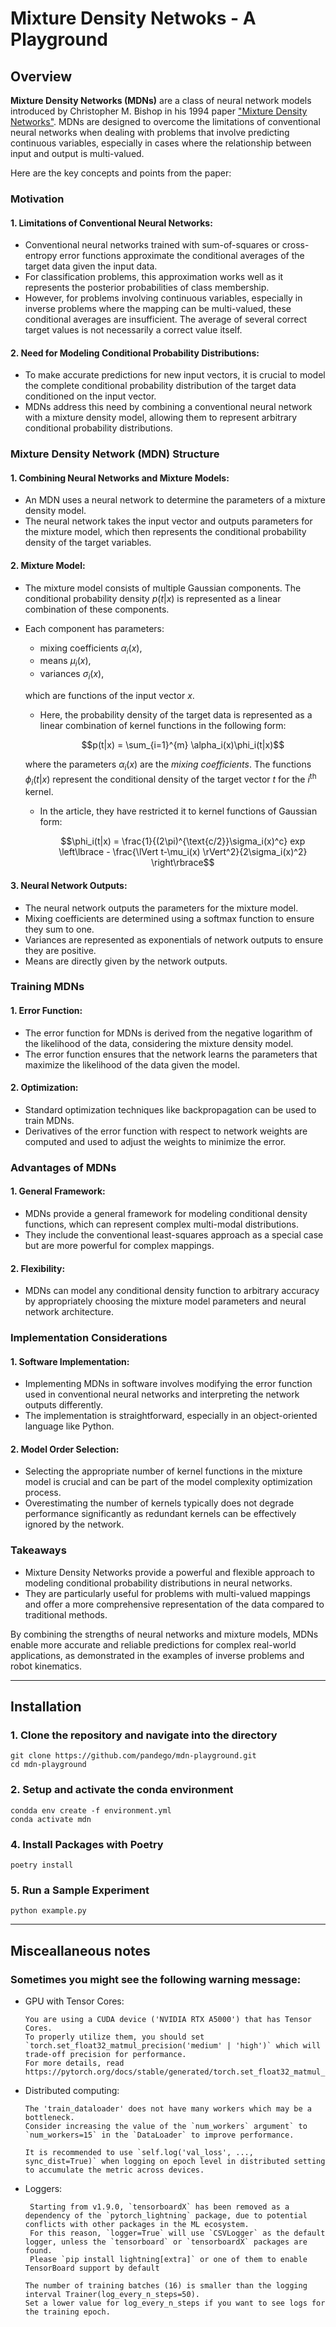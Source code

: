 # Mixture Density Netwoks - A Playground
## Overview
**Mixture Density Networks (MDNs)** are a class of neural network models introduced by Christopher M. Bishop in his 1994 paper ["Mixture Density Networks"](https://publications.aston.ac.uk/id/eprint/373/1/NCRG_94_004.pdf). 
MDNs are designed to overcome the limitations of conventional neural networks when dealing with problems that involve predicting continuous variables, especially in cases where the relationship between input and output is multi-valued. 

Here are the key concepts and points from the paper:

### Motivation
#### 1. Limitations of Conventional Neural Networks:

- Conventional neural networks trained with sum-of-squares or cross-entropy error functions approximate the conditional averages of the target data given the input data.
- For classification problems, this approximation works well as it represents the posterior probabilities of class membership.
- However, for problems involving continuous variables, especially in inverse problems where the mapping can be multi-valued, these conditional averages are insufficient. The average of several correct target values is not necessarily a correct value itself.

#### 2. Need for Modeling Conditional Probability Distributions:

- To make accurate predictions for new input vectors, it is crucial to model the complete conditional probability distribution of the target data conditioned on the input vector.
- MDNs address this need by combining a conventional neural network with a mixture density model, allowing them to represent arbitrary conditional probability distributions.

### Mixture Density Network (MDN) Structure
#### 1. Combining Neural Networks and Mixture Models:

- An MDN uses a neural network to determine the parameters of a mixture density model.
- The neural network takes the input vector and outputs parameters for the mixture model, which then represents the conditional probability density of the target variables.

#### 2. Mixture Model:

- The mixture model consists of multiple Gaussian components. The conditional probability density $p(t|x)$ is represented as a linear combination of these components.
- Each component has parameters:

  - mixing coefficients $\alpha_i(x)$,
  - means $\mu_i(x)$, 
  - variances $\sigma_i(x)$,
  
  which are functions of the input vector $x$.

  - Here, the probability density of the target data is represented as a linear combination of kernel functions in the following form:
    
    $$p(t|x) = \sum_{i=1}^{m} \alpha_i(x)\phi_i(t|x)$$
  
  where the parameters $\alpha_i(x)$ are the _mixing coefficients_. The functions $\phi_i(t|x)$ represent the conditional density of the target vector $t$ for the $i^{\text{th}}$ kernel.

  - In the article, they have restricted it to kernel functions of Gaussian form:

    $$\phi_i(t|x) = \frac{1}{(2\pi)^{\text{c/2}}\sigma_i(x)^c} exp \left\lbrace - \frac{\lVert t-\mu_i(x) \rVert^2}{2\sigma_i(x)^2} \right\rbrace$$

#### 3. Neural Network Outputs:

- The neural network outputs the parameters for the mixture model.
- Mixing coefficients are determined using a softmax function to ensure they sum to one.
- Variances are represented as exponentials of network outputs to ensure they are positive.
- Means are directly given by the network outputs.

### Training MDNs
#### 1. Error Function:

- The error function for MDNs is derived from the negative logarithm of the likelihood of the data, considering the mixture density model.
- The error function ensures that the network learns the parameters that maximize the likelihood of the data given the model.

#### 2. Optimization:
- Standard optimization techniques like backpropagation can be used to train MDNs.
- Derivatives of the error function with respect to network weights are computed and used to adjust the weights to minimize the error.

### Advantages of MDNs
#### 1. General Framework:

- MDNs provide a general framework for modeling conditional density functions, which can represent complex multi-modal distributions.
- They include the conventional least-squares approach as a special case but are more powerful for complex mappings.

#### 2. Flexibility:

- MDNs can model any conditional density function to arbitrary accuracy by appropriately choosing the mixture model parameters and neural network architecture.

### Implementation Considerations
#### 1. Software Implementation:

- Implementing MDNs in software involves modifying the error function used in conventional neural networks and interpreting the network outputs differently.
- The implementation is straightforward, especially in an object-oriented language like Python.

#### 2. Model Order Selection:

- Selecting the appropriate number of kernel functions in the mixture model is crucial and can be part of the model complexity optimization process.
- Overestimating the number of kernels typically does not degrade performance significantly as redundant kernels can be effectively ignored by the network.

### Takeaways
- Mixture Density Networks provide a powerful and flexible approach to modeling conditional probability distributions in neural networks. 
- They are particularly useful for problems with multi-valued mappings and offer a more comprehensive representation of the data compared to traditional methods.

By combining the strengths of neural networks and mixture models, MDNs enable more accurate and reliable predictions for complex real-world applications, as demonstrated in the examples of inverse problems and robot kinematics.




---

## Installation
### 1. Clone the repository and navigate into the directory
```shell
git clone https://github.com/pandego/mdn-playground.git
cd mdn-playground
```

### 2. Setup and activate the conda environment
```shell
condda env create -f environment.yml
conda activate mdn
```

### 4. Install Packages with Poetry
```shell
poetry install
```

### 5. Run a Sample Experiment
```shell
python example.py
```


---
## Misceallaneous notes
### Sometimes you might see the following warning message:
- GPU with Tensor Cores:
    ```shell
    You are using a CUDA device ('NVIDIA RTX A5000') that has Tensor Cores. 
    To properly utilize them, you should set `torch.set_float32_matmul_precision('medium' | 'high')` which will trade-off precision for performance. 
    For more details, read https://pytorch.org/docs/stable/generated/torch.set_float32_matmul_precision.html#torch.set_float32_matmul_precision
    ```
- Distributed computing:
  ```shell
  The 'train_dataloader' does not have many workers which may be a bottleneck. 
  Consider increasing the value of the `num_workers` argument` to `num_workers=15` in the `DataLoader` to improve performance.
  ```
  ```shell 
  It is recommended to use `self.log('val_loss', ..., sync_dist=True)` when logging on epoch level in distributed setting to accumulate the metric across devices.
  ```
- Loggers:
  ```shell
   Starting from v1.9.0, `tensorboardX` has been removed as a dependency of the `pytorch_lightning` package, due to potential conflicts with other packages in the ML ecosystem. 
   For this reason, `logger=True` will use `CSVLogger` as the default logger, unless the `tensorboard` or `tensorboardX` packages are found. 
   Please `pip install lightning[extra]` or one of them to enable TensorBoard support by default
  ```
  ```shell
  The number of training batches (16) is smaller than the logging interval Trainer(log_every_n_steps=50). 
  Set a lower value for log_every_n_steps if you want to see logs for the training epoch.
  ```